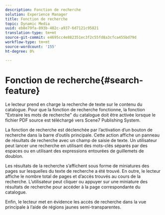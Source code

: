 ```yaml
---
description: Fonction de recherche
solution: Experience Manager
title: Fonction de recherche
topic: Dynamic Media
uuid: eb8e79fa-893b-402c-a937-6d7121c95821
translation-type: tm+mt
source-git-commit: e4695cc4e882351ec3f2c55fd8a3cfca455bd79d
workflow-type: tm+mt
source-wordcount: '155'
ht-degree: 0%

---
```



# Fonction de recherche{#search-feature}

Le lecteur prend en charge la recherche de texte sur le contenu du catalogue. Pour que la fonction de recherche fonctionne, la fonction &quot;Extraire les mots de recherche&quot; du catalogue doit être activée lorsque le fichier PDF source est téléchargé vers Scene7 Publishing System.

La fonction de recherche est déclenchée par l’activation d’un bouton de recherche dans la barre d’outils principale. Cette action affiche un panneau de résultats de recherche avec un champ de saisie de texte. Un utilisateur peut lancer une recherche en utilisant des mots-clés séparés par des espaces ou en utilisant des expressions entourées de guillemets de doublon.

Les résultats de la recherche s’affichent sous forme de miniatures des pages sur lesquelles du texte de recherche a été trouvé. En outre, le lecteur affiche le nombre total de pages et d’accès trouvés au cours de la recherche. L’utilisateur peut cliquer ou appuyer sur une miniature des résultats de recherche pour accéder à la page correspondante du catalogue.

Enfin, le lecteur met en évidence les accès de recherche dans la vue principale à l’aide de régions jaunes semi-transparentes.
